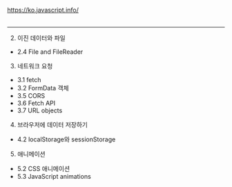https://ko.javascript.info/
<br>
<br>

---

2. 이진 데이터와 파일

- 2.4 File and FileReader

3. 네트워크 요청

- 3.1 fetch
- 3.2 FormData 객체
- 3.5 CORS
- 3.6 Fetch API
- 3.7 URL objects

4. 브라우저에 데이터 저장하기

- 4.2 localStorage와 sessionStorage

5. 애니메이션

- 5.2 CSS 애니메이션
- 5.3 JavaScript animations
